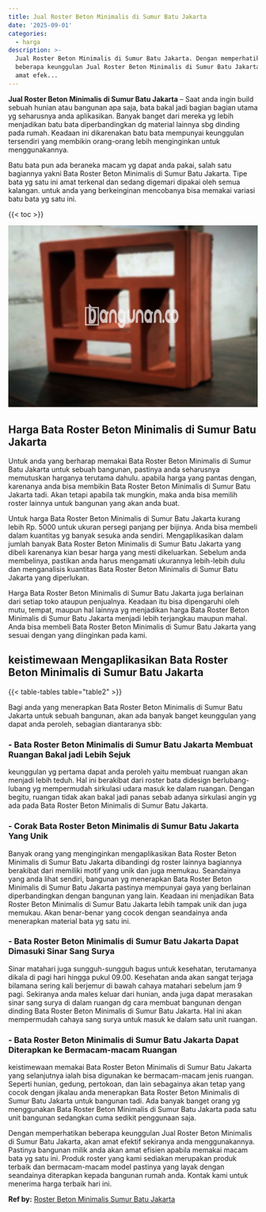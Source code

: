 ```yaml
---
title: Jual Roster Beton Minimalis di Sumur Batu Jakarta
date: '2025-09-01'
categories:
  - harga
description: >-
  Jual Roster Beton Minimalis di Sumur Batu Jakarta. Dengan memperhatikan
  beberapa keunggulan Jual Roster Beton Minimalis di Sumur Batu Jakarta, akan
  amat efek...
---
```


**Jual Roster Beton Minimalis di Sumur Batu Jakarta** – Saat anda ingin build sebuah hunian atau bangunan apa saja, bata bakal jadi bagian bagian utama yg seharusnya anda aplikasikan. Banyak banget dari mereka yg lebih menjadikan batu bata diperbandingkan dg material lainnya sbg dinding pada rumah. Keadaan ini dikarenakan batu bata mempunyai keunggulan tersendiri yang membikin orang-orang lebih menginginkan untuk menggunakannya.

Batu bata pun ada beraneka macam yg dapat anda pakai, salah satu bagiannya yakni Bata Roster Beton Minimalis di Sumur Batu Jakarta. Tipe bata yg satu ini amat terkenal dan sedang digemari dipakai oleh semua kalangan. untuk anda yang berkeinginan mencobanya bisa memakai variasi batu bata yg satu ini.

{{< toc >}}

![Jual Roster Beton Minimalis di Sumur Batu Jakarta](/images/bata-roster-minimalis-12.png)

## Harga Bata Roster Beton Minimalis di Sumur Batu Jakarta

Untuk anda yang berharap memakai Bata Roster Beton Minimalis di Sumur Batu Jakarta untuk sebuah bangunan, pastinya anda seharusnya memutuskan harganya terutama dahulu. apabila harga yang pantas dengan, karenanya anda bisa membikin Bata Roster Beton Minimalis di Sumur Batu Jakarta tadi. Akan tetapi apabila tak mungkin, maka anda bisa memilih roster lainnya untuk bangunan yang akan anda buat.

Untuk harga Bata Roster Beton Minimalis di Sumur Batu Jakarta kurang lebih Rp. 5000 untuk ukuran persegi panjang per bijinya. Anda bisa membeli dalam kuantitas yg banyak sesuka anda sendiri. Mengaplikasikan dalam jumlah banyak Bata Roster Beton Minimalis di Sumur Batu Jakarta yang dibeli karenanya kian besar harga yang mesti dikeluarkan. Sebelum anda membelinya, pastikan anda harus mengamati ukurannya lebih-lebih dulu dan menganalisis kuantitas Bata Roster Beton Minimalis di Sumur Batu Jakarta yang diperlukan.

Harga Bata Roster Beton Minimalis di Sumur Batu Jakarta juga berlainan dari setiap toko ataupun penjualnya. Keadaan itu bisa dipengaruhi oleh mutu, tempat, maupun hal lainnya yg menjadikan harga Bata Roster Beton Minimalis di Sumur Batu Jakarta menjadi lebih terjangkau maupun mahal. Anda bisa membeli Bata Roster Beton Minimalis di Sumur Batu Jakarta yang sesuai dengan yang diinginkan pada kami.

## keistimewaan Mengaplikasikan Bata Roster Beton Minimalis di Sumur Batu Jakarta

{{< table-tables table="table2" >}}

Bagi anda yang menerapkan Bata Roster Beton Minimalis di Sumur Batu Jakarta untuk sebuah bangunan, akan ada banyak banget keunggulan yang dapat anda peroleh, sebagian diantaranya sbb:

### \- Bata Roster Beton Minimalis di Sumur Batu Jakarta Membuat Ruangan Bakal jadi Lebih Sejuk

keunggulan yg pertama dapat anda peroleh yaitu membuat ruangan akan menjadi lebih teduh. Hal ini berakibat dari roster bata didesign berlubang-lubang yg mempermudah sirkulasi udara masuk ke dalam ruangan. Dengan begitu, ruangan tidak akan bakal jadi panas sebab adanya sirkulasi angin yg ada pada Bata Roster Beton Minimalis di Sumur Batu Jakarta.

### \- Corak Bata Roster Beton Minimalis di Sumur Batu Jakarta Yang Unik

Banyak orang yang menginginkan mengaplikasikan Bata Roster Beton Minimalis di Sumur Batu Jakarta dibandingi dg roster lainnya bagiannya berakibat dari memiliki motif yang unik dan juga memukau. Seandainya yang anda lihat sendiri, bangunan yg menerapkan Bata Roster Beton Minimalis di Sumur Batu Jakarta pastinya mempunyai gaya yang berlainan diperbandingkan dengan bangunan yang lain. Keadaan ini menjadikan Bata Roster Beton Minimalis di Sumur Batu Jakarta lebih tampak unik dan juga memukau. Akan benar-benar yang cocok dengan seandainya anda menerapkan material bata yg satu ini.

### \- Bata Roster Beton Minimalis di Sumur Batu Jakarta Dapat Dimasuki Sinar Sang Surya

Sinar matahari juga sungguh-sungguh bagus untuk kesehatan, terutamanya dikala di pagi hari hingga pukul 09.00. Kesehatan anda akan sangat terjaga bilamana sering kali berjemur di bawah cahaya matahari sebelum jam 9 pagi. Sekiranya anda males keluar dari hunian, anda juga dapat merasakan sinar sang surya di dalam ruangan dg cara membuat bangunan dengan dinding Bata Roster Beton Minimalis di Sumur Batu Jakarta. Hal ini akan mempermudah cahaya sang surya untuk masuk ke dalam satu unit ruangan.

### \- Bata Roster Beton Minimalis di Sumur Batu Jakarta Dapat Diterapkan ke Bermacam-macam Ruangan

keistimewaan memakai Bata Roster Beton Minimalis di Sumur Batu Jakarta yang selanjutnya ialah bisa digunakan ke bermacam-macam jenis ruangan. Seperti hunian, gedung, pertokoan, dan lain sebagainya akan tetap yang cocok dengan jikalau anda menerapkan Bata Roster Beton Minimalis di Sumur Batu Jakarta untuk bangunan tadi. Ada banyak banget orang yg menggunakan Bata Roster Beton Minimalis di Sumur Batu Jakarta pada satu unit bangunan sedangkan cuma sedikit penggunaan saja.

Dengan memperhatikan beberapa keunggulan Jual Roster Beton Minimalis di Sumur Batu Jakarta, akan amat efektif sekiranya anda menggunakannya. Pastinya bangunan milik anda akan amat efisien apabila memakai macam bata yg satu ini. Produk roster yang kami sediakan merupakan produk terbaik dan bermacam-macam model pastinya yang layak dengan seandainya diterapkan kepada bangunan rumah anda. Kontak kami untuk menerima harga terbaik hari ini.

**Ref by:** [Roster Beton Minimalis Sumur Batu Jakarta](https://id.wikipedia.org/wiki/Roster)
